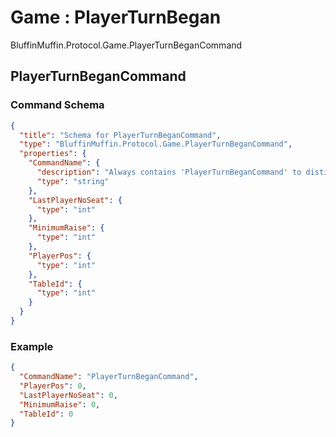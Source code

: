 # Game : PlayerTurnBegan

BluffinMuffin.Protocol.Game.PlayerTurnBeganCommand

## PlayerTurnBeganCommand

### Command Schema

```json
{
  "title": "Schema for PlayerTurnBeganCommand",
  "type": "BluffinMuffin.Protocol.Game.PlayerTurnBeganCommand",
  "properties": {
    "CommandName": {
      "description": "Always contains 'PlayerTurnBeganCommand' to distinguish the command from others.",
      "type": "string"
    },
    "LastPlayerNoSeat": {
      "type": "int"
    },
    "MinimumRaise": {
      "type": "int"
    },
    "PlayerPos": {
      "type": "int"
    },
    "TableId": {
      "type": "int"
    }
  }
}
```

### Example

```json
{
  "CommandName": "PlayerTurnBeganCommand",
  "PlayerPos": 0,
  "LastPlayerNoSeat": 0,
  "MinimumRaise": 0,
  "TableId": 0
}
```

